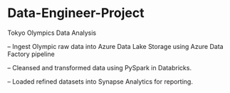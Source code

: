 # Data-Engineer-Project
Tokyo Olympics Data Analysis


– Ingest Olympic raw data into Azure Data Lake Storage using Azure Data Factory pipeline 

– Cleansed and transformed data using PySpark in Databricks.

– Loaded refined datasets into Synapse Analytics for reporting.

